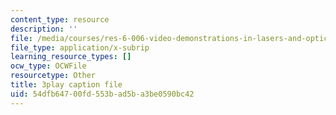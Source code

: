 ```yaml
---
content_type: resource
description: ''
file: /media/courses/res-6-006-video-demonstrations-in-lasers-and-optics-spring-2008/54dfb64700fd553bad5ba3be0590bc42_Vp4udMmeH7M.vtt
file_type: application/x-subrip
learning_resource_types: []
ocw_type: OCWFile
resourcetype: Other
title: 3play caption file
uid: 54dfb647-00fd-553b-ad5b-a3be0590bc42
---
```


